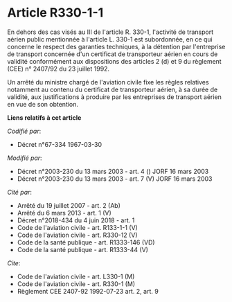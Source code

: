 # Article R330-1-1

En dehors des cas visés au III de l'article R. 330-1, l'activité de transport aérien public mentionnée à l'article L. 330-1
est subordonnée, en ce qui concerne le respect des garanties techniques, à la détention par l'entreprise de transport
concernée d'un certificat de transporteur aérien en cours de validité conformément aux dispositions des articles 2 (d) et 9
du règlement (CEE) n° 2407/92 du 23 juillet 1992. 

Un arrêté du ministre chargé de l'aviation civile fixe les règles relatives notamment au contenu du certificat de
transporteur aérien, à sa durée de validité, aux justifications à produire par les entreprises de transport aérien en vue de
son obtention.

**Liens relatifs à cet article**

_Codifié par_:

  - Décret n°67-334 1967-03-30

_Modifié par_:

  - Décret n°2003-230 du 13 mars 2003 - art. 4 () JORF 16 mars 2003
  - Décret n°2003-230 du 13 mars 2003 - art. 7 (V) JORF 16 mars 2003

_Cité par_:

  - Arrêté du 19 juillet 2007 - art. 2 (Ab)
  - Arrêté du 6 mars 2013 - art. 1 (V)
  - Décret n°2018-434 du 4 juin 2018 - art. 1
  - Code de l'aviation civile - art. R133-1-1 (V)
  - Code de l'aviation civile - art. R330-12 (V)
  - Code de la santé publique - art. R1333-146 (VD)
  - Code de la santé publique - art. R1333-44 (V)

_Cite_:

  - Code de l'aviation civile - art. L330-1 (M)
  - Code de l'aviation civile - art. R330-1 (M)
  - Règlement CEE 2407-92 1992-07-23 art. 2, art. 9
